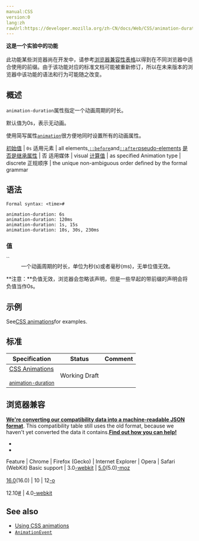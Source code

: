 ```yaml
---
manual:CSS
version:0
lang:zh
rawUrl:https://developer.mozilla.org/zh-CN/docs/Web/CSS/animation-duration#Browser_compatibility
---
```






**这是一个实验中的功能**<br></br>此功能某些浏览器尚在开发中，请参考[浏览器兼容性表格](%28493 "")以得到在不同浏览器中适合使用的前缀。由于该功能对应的标准文档可能被重新修订，所以在未来版本的浏览器中该功能的语法和行为可能随之改变。




## 概述<a name="概述"></a>


`animation-duration`属性指定一个动画周期的时长。



默认值为0s，表示无动画。



使用简写属性[`animation`](%3572 "CSS animation属性是如下属性的一个简写属性形式: animation-name, animation-duration, animation-timing-function, animation-delay, animation-iteration-count, animation-direction 和 animation-fill-mode.")很方便地同时设置所有的动画属性。


[初始值](%28302 "") | `0s` 
适用元素 | all elements,[`::before`](%26455 "常通过 content 属性来为一个元素添加修饰性的内容。")and[`::after`](%26456 "CSS伪元素::after用来创建一个伪元素，做为已选中元素的最后一个子元素。通常会配合content属性来为该元素添加装饰内容。这个虚拟元素默认是行内元素。")[pseudo-elements](%3563 "") 
[是否是继承属性](%28299 "") | 否 
适用媒体 | visual 
[计算值](%28304 "") | as specified 
Animation type | discrete 
正规顺序 | the unique non-ambiguous order defined by the formal grammar 


## 语法<a name="语法"></a>

```
Formal syntax: <time>#

```

```
animation-duration: 6s
animation-duration: 120ms
animation-duration: 1s, 15s
animation-duration: 10s, 30s, 230ms
```

### 值<a name="值"></a>
<dl><dt id=''>`<time>`</dt><dd>一个动画周期的时长，单位为秒(s)或者毫秒(ms)，无单位值无效。</dd></dl>**注意：**负值无效，浏览器会忽略该声明，但是一些早起的带前缀的声明会将负值当作0s。

## 示例<a name="示例"></a>


See[CSS animations](%28494 "en/CSS/CSS_animations")for examples.


## 标准<a name="Specifications"></a>

Specification | Status | Comment 
 ---  |  ---  |  ---  | 
[CSS Animations<br></br><small>animation-duration</small>](%28495 "") | Working Draft |  


## 浏览器兼容<a name="Browser_Compatibility"></a>


**[We&#39;re converting our compatibility data into a machine-readable JSON format](%3344 "")**. This compatibility table still uses the old format, because we haven&#39;t yet converted the data it contains.**[Find out how you can help!](%3392 "")**


* 
* 

Feature | Chrome | Firefox (Gecko) | Internet Explorer | Opera | Safari (WebKit) 
Basic support | 3.0[-webkit](%3568 "The name of this feature is prefixed with '-webkit' as this browser considers it experimental") | [5.0](%4488 "Released on 2011-06-21.")(5.0)[-moz](%3568 "The name of this feature is prefixed with '-moz' as this browser considers it experimental")<br></br>[16.0](%4098 "Released on 2012-10-09.")(16.0) | 10 | 12[-o](%3568 "The name of this feature is prefixed with '-o' as this browser considers it experimental")<br></br>12.10[#](%4491 "http://my.opera.com/ODIN/blog/2012/08/03/a-hot-opera-12-50-summer-time-snapshot") | 4.0[-webkit](%3568 "The name of this feature is prefixed with '-webkit' as this browser considers it experimental") 




## See also<a name="See_also"></a>

* [Using CSS animations](%28470 "Tutorial about CSS animations")
* [`AnimationEvent`](%2537 "AnimationEvent 接口表示提供与动画相关的信息的事件。")



